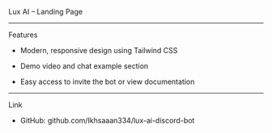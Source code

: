 Lux AI – Landing Page

---

Features

- Modern, responsive design using Tailwind CSS

- Demo video and chat example section

- Easy access to invite the bot or view documentation

---

Link

- GitHub: github.com/Ikhsaaan334/lux-ai-discord-bot
